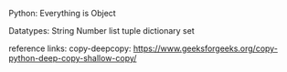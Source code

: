 Python: Everything is Object

Datatypes:
String
Number
list
tuple
dictionary
set



reference links:
copy-deepcopy:
    https://www.geeksforgeeks.org/copy-python-deep-copy-shallow-copy/  

